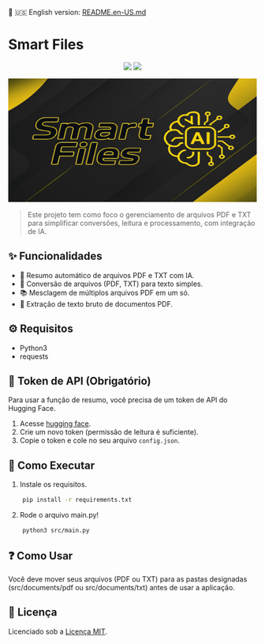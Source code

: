 📄 🇺🇸 English version: [README.en-US.md](README.en-US.md)  

# Smart Files

<p align="center">
  <img src="https://img.shields.io/badge/Python-3776AB?style=for-the-badge&logo=python&logoColor=white" />
  <img src="https://img.shields.io/badge/status-Em--Desenvolvimento-yellow?style=for-the-badge" />
</p>

<img src="banner.jpg" width="100%" height="250px" />

> Este projeto tem como foco o gerenciamento de arquivos PDF e TXT para simplificar conversões, leitura e processamento, com integração de IA.

## ✨ Funcionalidades

- 🤖 Resumo automático de arquivos PDF e TXT com IA.
- 📖 Conversão de arquivos (PDF, TXT) para texto simples.
- 📚 Mesclagem de múltiplos arquivos PDF em um só.
- 📄 Extração de texto bruto de documentos PDF.

## ⚙️ Requisitos

- Python3  
- requests

## 🔐 Token de API (Obrigatório)

Para usar a função de resumo, você precisa de um token de API do Hugging Face.

1. Acesse [hugging face](https://huggingface.co/settings/tokens).  
2. Crie um novo token (permissão de leitura é suficiente).  
3. Copie o token e cole no seu arquivo `config.json`.

## 🚀 Como Executar

1. Instale os requisitos.
``` bash
    pip install -r requirements.txt
```
2. Rode o arquivo main.py!
``` bash
    python3 src/main.py 
```

## ❓ Como Usar

Você deve mover seus arquivos (PDF ou TXT) para as pastas designadas (src/documents/pdf ou src/documents/txt) antes de usar a aplicação.

## 📝 Licença

Licenciado sob a [Licença MIT](LICENSE).